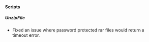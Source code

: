 
#### Scripts
##### UnzipFile
- Fixed an issue where password protected rar files would return a timeout error.
